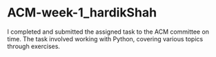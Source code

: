 # ACM-week-1_hardikShah
I completed and submitted the assigned task to the ACM committee on time. The task involved working with Python, covering various topics through exercises.
